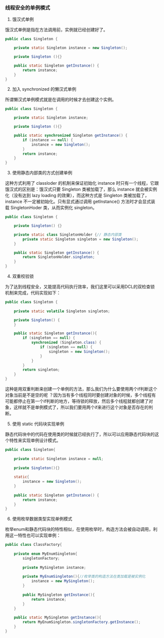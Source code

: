 ### 线程安全的单例模式

1. 饿汉式单例

饿汉式单例是指在方法调用前，实例就已经创建好了。

```java
public class Singleton {

    private static Singleton instance = new Singleton();

    private Singleton (){}

    public static Singleton getInstance() {
        return instance;
    }
}
```

2. 加入 synchronized 的懒汉式单例

所谓懒汉式单例模式就是在调用的时候才去创建这个实例。

```java
public class Singleton {    

    private static Singleton instance;    

    private Singleton (){}    

    public static synchronized Singleton getInstance() {    
        if (instance == null) {    
            instance = new Singleton();    
    	}    
    	return instance;    
    }    
}  
```

3. 使用静态内部类的方式创建单例

这种方式利用了 classloder 的机制来保证初始化 instance 时只有一个线程，它跟饿汉式的区别是：饿汉式只要 Singleton 类被加载了，那么 instance 就会被实例化（没有达到 lazy loading 的效果），而这种方式是 Singleton 类被加载了，instance 不一定被初始化。只有显式通过调用 getInstance() 方法时才会显式装载 SingletonHoder 类，从而实例化 singleton。

```java
public class Singleton {

    private Singleton() {}

    private static class SingletonHolder {// 静态内部类  
        private static Singleton singleton = new Singleton();
    }

    public static Singleton getInstance() {
        return SingletonHolder.singleton;
    }
}
```

4. 双重校验锁

为了达到线程安全，又能提高代码执行效率，我们这里可以采用DCL的双检查锁机制来完成，代码实现如下：

```java
public class Singleton {  
  
    private static volatile Singleton singleton;  

    private Singleton() {  
    }  

    public static Singleton getInstance(){  
        if (singleton == null) {  
            synchronized (Singleton.class) {  
                if (singleton == null) {  
                    singleton = new Singleton();  
                }  
            }  
        }  
        return singleton;  
    }  
} 
```

这种是用双重判断来创建一个单例的方法，那么我们为什么要使用两个if判断这个对象当前是不是空的呢 ？因为当有多个线程同时要创建对象的时候，多个线程有可能都停止在第一个if判断的地方，等待锁的释放，然后多个线程就都创建了对象，这样就不是单例模式了，所以我们要用两个if来进行这个对象是否存在的判断。

5. 使用 static 代码块实现单例

静态代码块中的代码在使用类的时候就已经执行了，所以可以应用静态代码块的这个特性来实现单例设计模式。

```java
public class Singleton{  
       
    private static Singleton instance = null;  
       
    private Singleton(){}  
  
    static{  
        instance = new Singleton();  
    }  
      
    public static Singleton getInstance() {   
        return instance;  
    }   
}  
```

6. 使用枚举数据类型实现单例模式

枚举enum和静态代码块的特性相似，在使用枚举时，构造方法会被自动调用，利用这一特性也可以实现单例：

```java
public class ClassFactory{   
      
    private enum MyEnumSingleton{  
        singletonFactory;  
          
        private MySingleton instance;  
          
        private MyEnumSingleton(){//枚举类的构造方法在类加载是被实例化  
            instance = new MySingleton();  
        }  
   
        public MySingleton getInstance(){  
            return instance;  
        }  
    }   
   
    public static MySingleton getInstance(){  
        return MyEnumSingleton.singletonFactory.getInstance();  
    }  
}  
```

